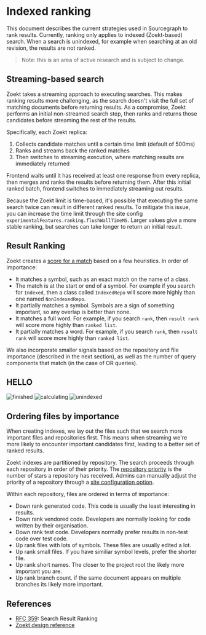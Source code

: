 # Indexed ranking

This document describes the current strategies used in Sourcegraph to rank results. Currently, ranking only
applies to indexed (Zoekt-based) search. When a search is unindexed, for example when searching at an old
revision, the results are not ranked.

> Note: this is an area of active research and is subject to change.

## Streaming-based search

Zoekt takes a streaming approach to executing searches. This makes ranking results more challenging, as the search
doesn't visit the full set of matching documents before returning results. As a compromise, Zoekt performs an initial
non-streamed search step, then ranks and returns those candidates before streaming the rest of the results.

Specifically, each Zoekt replica:
1. Collects candidate matches until a certain time limit (default of 500ms)
2. Ranks and streams back the ranked matches
3. Then switches to streaming execution, where matching results are immediately returned

Frontend waits until it has received at least one response from every replica, then merges and ranks the results
before returning them. After this initial ranked batch, frontend switches to immediately streaming out results.

Because the Zoekt limit is time-based, it's possible that executing the same search twice can result in different
ranked results. To mitigate this issue, you can increase the time limit through the site config `experimentalFeatures.ranking.flushWallTimeMS`.
Larger values give a more stable ranking, but searches can take longer to return an initial result.

## Result Ranking

Zoekt creates a [score for a match](https://sourcegraph.com/search?q=context:global+repo:%5Egithub%5C.com/sourcegraph/zoekt%24+matchScore&patternType=literal) based on a few heuristics. In order of importance:

- It matches a symbol, such as an exact match on the name of a class.
- The match is at the start or end of a symbol. For example if you search for `Indexed`, then a class called `IndexedRepo` will score more highly than one named `NonIndexedRepo`.
- It partially matches a symbol. Symbols are a sign of something important, so any overlap is better than none.
- It matches a full word. For example, if you search `rank`, then `result rank` will score more highly than `ranked list`.
- It partially matches a word. For example, if you search `rank`, then `result rank` will score more highly than `ranked list`.

We also incorporate smaller signals based on the repository and file importance (described in the next section), as well as the number of query components that match (in the case of OR queries).

## HELLO

![finished](https://storage.googleapis.com/sourcegraph-assets/docs/images/ranking/5.1/finished.png)
![calculating](https://storage.googleapis.com/sourcegraph-assets/docs/images/ranking/5.1/calculating.png)
![unindexed](https://storage.googleapis.com/sourcegraph-assets/docs/images/ranking/5.1/unindexed.png)

## Ordering files by importance

When creating indexes, we lay out the files such that we search more important files and repositories first. This means when streaming we're more likely to encounter important candidates first, leading to a better set of ranked results.

Zoekt indexes are partitioned by repository. The search proceeds through each repository in order of their priority.
The [repository priority](https://sourcegraph.com/search?q=context:global+repo:%5Egithub%5C.com/sourcegraph/sourcegraph%24+stars+reporank&patternType=regexp) is the number of stars a repository has received. Admins can manually adjust the priority of a repository through a [site configuration option](https://sourcegraph.com/search?q=context:global+repo:%5Egithub%5C.com/sourcegraph/sourcegraph%24+repoRankFromConfig&patternType=regexp).

Within each repository, files are ordered in terms of importance:
- Down rank generated code. This code is usually the least interesting in results.
- Down rank vendored code. Developers are normally looking for code written by their organisation.
- Down rank test code. Developers normally prefer results in non-test code over test code.
- Up rank files with lots of symbols. These files are usually edited a lot.
- Up rank small files. If you have similiar symbol levels, prefer the shorter file.
- Up rank short names. The closer to the project root the likely more important you are.
- Up rank branch count. if the same document appears on multiple branches its likely more important.

## References

- [RFC 359](https://docs.google.com/document/d/1EiD_dKkogqBNAbKN3BbanII4lQwROI7a0aGaZ7i-0AU/edit#heading=h.trqab8y0kufp): Search Result Ranking
- [Zoekt design reference](https://github.com/sourcegraph/zoekt/blob/master/doc/design.md#ranking)

